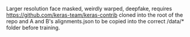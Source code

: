 Larger resolution face masked, weirdly warped, deepfake, requires https://github.com/keras-team/keras-contrib cloned into the root of the repo and A and B's alignments.json to be copied into the correct /data/* folder before training.
